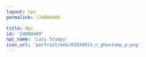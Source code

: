 ```yaml
---
layout: npc
permalink: /24000409

title: Npc
id: '24000409'
npc_name: 'Lazy Stumpy'
icon_url: 'portrait/mob/02030013_n_ghostump_p.png'
---
```

